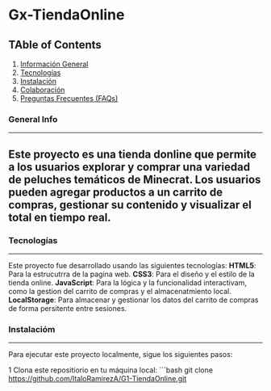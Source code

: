# Gx-TiendaOnline
## TAble of Contents
1. [Información General](#información-general)
2. [Tecnologías](#tecnologías)
3. [Instalación](#instalación)
4. [Colaboración](#colaboración)
5. [Preguntas Frecuentes (FAQs)](#preguntas-frecuentes)

### General Info
--- 
Este proyecto es una tienda donline que permite a los usuarios explorar y comprar una variedad de peluches temáticos de Minecrat. Los usuarios pueden agregar productos a un carrito de compras, gestionar su contenido y visualizar el total en tiempo real.
---

### Tecnologías

---

Este proyecto fue desarrollado usando las siguientes tecnologías:
**HTML5**: Para la estrucutrra de la pagina web.
**CSS3**: Para el diseño y el estilo de la tienda online.
**JavaScript**: Para la lógica y la funcionalidad interactivam, como la gestion del carrito de compras y el almacenatmiento local.
**LocalStorage**: Para almacenar y gestionar los datos del carrito de compras de forma persitente entre sesiones.

### Instalacióm

---

Para ejecutar este proyecto localmente, sigue los siguientes pasos:

1 Clona este repositiorio en tu máquina local: ```bash 
git clone https://github.com/ItaloRamirezA/G1-TiendaOnline.git